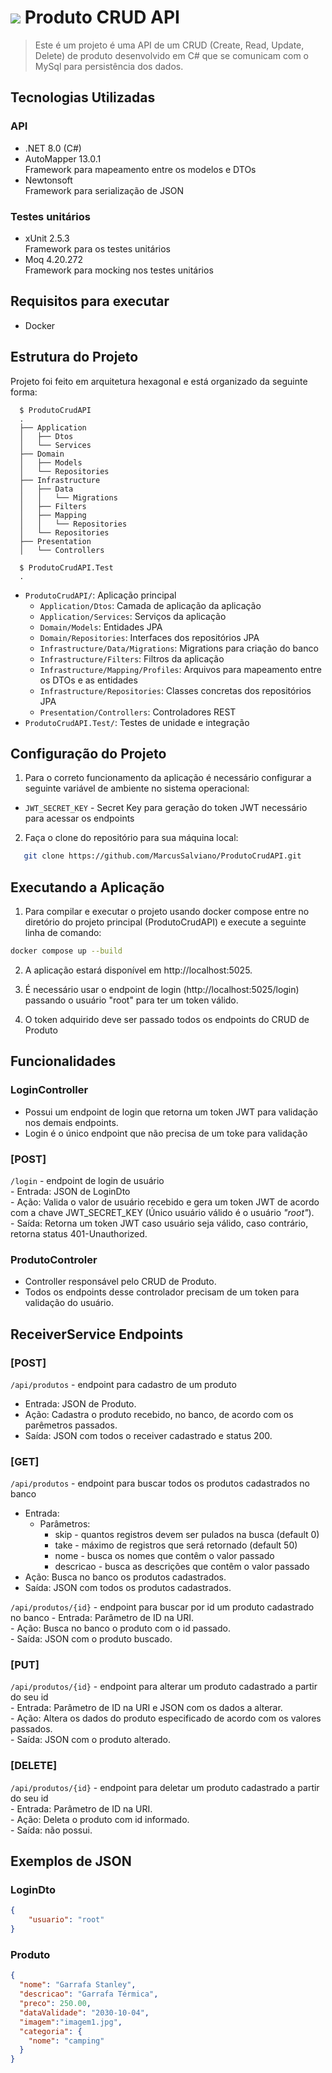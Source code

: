 

# ![](/assets/configuracao.png) Produto CRUD API

> Este é um projeto é uma API de um CRUD (Create, Read, Update, Delete) de produto desenvolvido em C# que se comunicam com o MySql para persistência dos dados.

## Tecnologias Utilizadas
### API
- .NET 8.0 (C#)
- AutoMapper 13.0.1  
Framework para mapeamento entre os modelos e DTOs
- Newtonsoft  
Framework para serialização de JSON
### Testes unitários
- xUnit 2.5.3  
Framework para os testes unitários
- Moq 4.20.272  
Framework para mocking nos testes unitários

## Requisitos para executar
- Docker

## Estrutura do Projeto
Projeto foi feito em arquitetura hexagonal e está organizado da seguinte forma:

```shell
  $ ProdutoCrudAPI
  .
  ├── Application
  │   ├── Dtos
  │   └── Services
  ├── Domain
  │   ├── Models
  │   └── Repositories
  ├── Infrastructure
  │   ├── Data
  │   │   └── Migrations
  │   ├── Filters
  │   ├── Mapping
  │   │   └── Repositories
  │   └── Repositories
  ├── Presentation
  │   └── Controllers

  $ ProdutoCrudAPI.Test
  .
```

- `ProdutoCrudAPI/`: Aplicação principal
    - `Application/Dtos`: Camada de aplicação da aplicação
    - `Application/Services`: Serviços da aplicação
    - `Domain/Models`: Entidades JPA
    - `Domain/Repositories`: Interfaces dos repositórios JPA
    - `Infrastructure/Data/Migrations`: Migrations para criação do banco
    - `Infrastructure/Filters`: Filtros da aplicação
    - `Infrastructure/Mapping/Profiles`: Arquivos para mapeamento entre os DTOs e as entidades
    - `Infrastructure/Repositories`: Classes concretas dos repositórios JPA
    - `Presentation/Controllers`: Controladores REST
- `ProdutoCrudAPI.Test/`: Testes de unidade e integração


## Configuração do Projeto
1. Para o correto funcionamento da aplicação é necessário configurar a seguinte variável de ambiente no sistema operacional:

- `JWT_SECRET_KEY` - Secret Key para geração do token JWT necessário para acessar os endpoints

2. Faça o clone do repositório para sua máquina local:
```bash
   git clone https://github.com/MarcusSalviano/ProdutoCrudAPI.git
```

## Executando a Aplicação
1. Para compilar e executar o projeto usando docker compose entre no diretório do projeto principal (ProdutoCrudAPI) e execute a seguinte linha de comando:

```bash
docker compose up --build
```

2. A aplicação estará disponível em http://localhost:5025.

3. É necessário usar o endpoint de login (http://localhost:5025/login) passando o usuário "root" para ter um token válido.

4. O token adquirido deve ser passado todos os endpoints do CRUD de Produto



## Funcionalidades
### LoginController
- Possui um endpoint de login que retorna um token JWT para validação nos demais endpoints.
- Login é o único endpoint que não precisa de um toke para validação

### **[POST]**
`/login` - endpoint de login de usuário  
    - Entrada: JSON de LoginDto  
    - Ação: Valida o valor de usuário recebido e gera um token JWT de acordo com a chave JWT_SECRET_KEY (Único usuário válido é o usuário *"root"*).  
    - Saída: Retorna um token JWT caso usuário seja válido, caso contrário, retorna status 401-Unauthorized.

### ProdutoControler
- Controller responsável pelo CRUD de Produto.
- Todos os endpoints desse controlador precisam de um token para validação do usuário.
## ReceiverService Endpoints

### **[POST]**
`/api/produtos` - endpoint para cadastro de um produto  
- Entrada: JSON de Produto.  
- Ação: Cadastra o produto recebido, no banco, de acordo com os parêmetros passados.  
- Saída: JSON com todos o receiver cadastrado e status 200.  

### **[GET]**
`/api/produtos` - endpoint para buscar todos os produtos cadastrados no banco  
- Entrada:   
    - Parâmetros:
        - skip - quantos registros devem ser pulados na busca (default 0)
        - take - máximo de registros que será retornado (default 50)
        - nome - busca os nomes que contêm o valor passado
        - descricao - busca as descrições que contêm o valor passado
- Ação: Busca no banco os produtos cadastrados.  
- Saída: JSON com todos os produtos cadastrados.  

`/api/produtos/{id}` - endpoint para buscar por id um produto cadastrado no banco
    - Entrada: Parâmetro de ID na URI.  
    - Ação: Busca no banco o produto com o id passado.  
    - Saída: JSON com o produto buscado.  

### **[PUT]**
`/api/produtos/{id}` - endpoint para alterar um produto cadastrado a partir do seu id  
    - Entrada: Parâmetro de ID na URI e JSON com os dados a alterar.  
    - Ação: Altera os dados do produto especificado de acordo com os valores passados.  
    - Saída: JSON com o produto alterado. 

### **[DELETE]**
`/api/produtos/{id}` - endpoint para deletar um produto cadastrado a partir do seu id  
    - Entrada: Parâmetro de ID na URI.  
    - Ação: Deleta o produto com id informado.  
    - Saída: não possui.


## Exemplos de JSON

### LoginDto
```json
{
    "usuario": "root"
}
```

### Produto
```json
{
  "nome": "Garrafa Stanley",
  "descricao": "Garrafa Térmica",
  "preco": 250.00,
  "dataValidade": "2030-10-04",
  "imagem":"imagem1.jpg",
  "categoria": {
    "nome": "camping"
  }
}
```